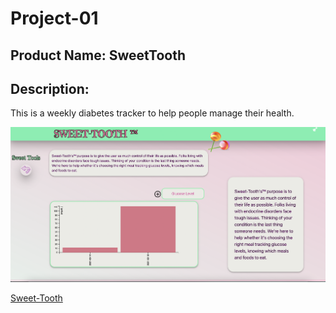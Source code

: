 # Project-01

## Product Name: SweetTooth

## Description: 
This is a weekly diabetes tracker to help people manage their health.


<img src="https://github.com/Core-Creates/Project-01/blob/main/assets/Screen%20Shot%202021-03-15%20at%202.27.41%20PM.png" alt="Quiz Preview"
width="1000px"/>

<a href="https://core-creates.github.io/Project-01/#"> Sweet-Tooth</a>
